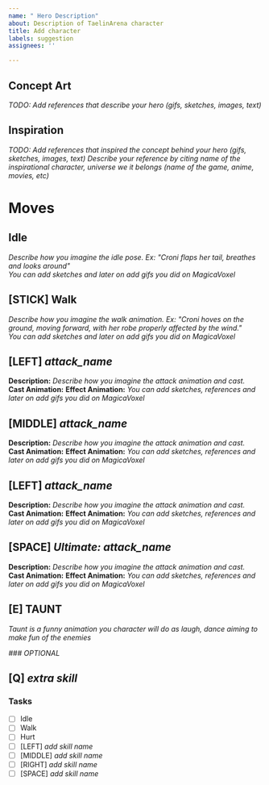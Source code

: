 ```yaml
---
name: " Hero Description"
about: Description of TaelinArena character
title: Add character
labels: suggestion
assignees: ''

---
```


## Concept Art
*TODO: Add references that describe your hero (gifs, sketches, images, text)*

## Inspiration
*TODO: Add references that inspired the concept behind your hero (gifs, sketches, images, text)*
*Describe your reference by citing name of the inspirational character, universe we it belongs (name of the game, anime, movies, etc)*

# Moves
## Idle
*Describe how you imagine the idle pose. Ex: "Croni flaps her tail, breathes and looks around"*  
*You can add sketches and later on add gifs you did on MagicaVoxel*

## [STICK] Walk
*Describe how you imagine the walk animation. Ex: "Croni hoves on the ground, moving forward, with her robe properly affected by the wind."*  
*You can add sketches and later on add gifs you did on MagicaVoxel*

## [LEFT] *attack_name*
**Description:** *Describe how you imagine the attack animation and cast.*  
**Cast Animation:**
**Effect Animation:**
*You can add sketches, references and later on add gifs you did on MagicaVoxel*


## [MIDDLE] *attack_name*
**Description:** *Describe how you imagine the attack animation and cast.*  
**Cast Animation:**
**Effect Animation:**
*You can add sketches, references and later on add gifs you did on MagicaVoxel*

## [LEFT] *attack_name*
**Description:** *Describe how you imagine the attack animation and cast.*  
**Cast Animation:**
**Effect Animation:**
*You can add sketches, references and later on add gifs you did on MagicaVoxel*

## [SPACE] *Ultimate: attack_name*
**Description:** *Describe how you imagine the attack animation and cast.*  
**Cast Animation:**
**Effect Animation:**
*You can add sketches, references and later on add gifs you did on MagicaVoxel*

## [E] TAUNT
*Taunt is a funny animation you character will do as laugh, dance aiming to make fun of the enemies*

*### OPTIONAL*
## [Q] *extra skill*

### Tasks
 - [ ] Idle
 - [ ] Walk
 - [ ] Hurt
 - [ ] [LEFT] *add skill name*
 - [ ] [MIDDLE] *add skill name*
 - [ ] [RIGHT] *add skill name*
 - [ ] [SPACE] *add skill name*
